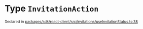 # Type `InvitationAction`
<sub>Declared in [packages/sdk/react-client/src/invitations/useInvitationStatus.ts:38](https://github.com/dxos/dxos/blob/88f322397/packages/sdk/react-client/src/invitations/useInvitationStatus.ts#L38)</sub>






